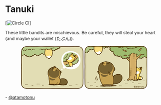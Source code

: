 # Tanuki

[![Circle CI](https://circleci.com/gh/yngtodd/tanuki/tree/master.svg?style=shield&circle-token=:circle-token)]

These little bandits are mischievous. Be careful, they will steal your heart (and maybe your wallet (たぶん)).

<p align="center">
    <img width="200" src="https://github.com/yngtodd/tanuki/blob/master/img/tanuki1.png">
    <img width="200" src="https://github.com/yngtodd/tanuki/blob/master/img/tanuki2.png">
        <figcaption>- <a href="https://twitter.com/atamotonu?lang=en">@atamotonu </a> </figcaption>
</p>
 
    
